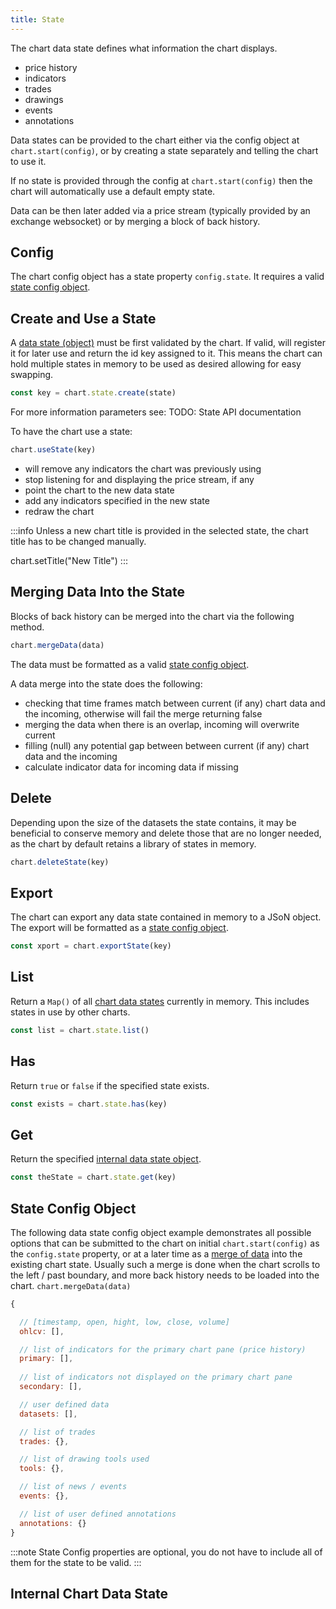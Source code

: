 ```yaml
---
title: State
---
```


The chart data state defines what information the chart displays. 

* price history
* indicators
* trades
* drawings
* events
* annotations

Data states can be provided to the chart either via the config object at ``chart.start(config)``, or by creating a state separately and telling the chart to use it.

If no state is provided through the config at ``chart.start(config)`` then the chart will automatically use a default empty state.

Data can be then later added via a price stream (typically provided by an exchange websocket) or by merging a block of back history.

## Config

The chart config object has a state property ``config.state``. It requires a valid [state config object](#state-config-object). 

## Create and Use a State

A [data state (object)](#state-config-object) must be first validated by the chart. If valid, will register it for later use and return the id key assigned to it. This means the chart can hold multiple states in memory to be used as desired allowing for easy swapping.

```javascript
const key = chart.state.create(state)
```
For more information parameters see: TODO: State API documentation

To have the chart use a state:

```javascript
chart.useState(key)
```
* will remove any indicators the chart was previously using
* stop listening for and displaying the price stream, if any
* point the chart to the new data state
* add any indicators specified in the new state
* redraw the chart

:::info
Unless a new chart title is provided in the selected state, the chart title has to be changed manually.

chart.setTitle("New Title")
:::

## Merging Data Into the State

Blocks of back history can be merged into the chart via the following method.

```javascript
chart.mergeData(data)
```
The data must be formatted as a valid [state config object](#state-config-object).

A data merge into the state does the following:

* checking that time frames match between current (if any) chart data and the incoming, otherwise will fail the merge returning false
* merging the data when there is an overlap, incoming will overwrite current
* filling (null) any potential gap between between current (if any) chart data and the incoming
* calculate indicator data for incoming data if missing

## Delete

Depending upon the size of the datasets the state contains, it may be beneficial to conserve memory and delete those that are no longer needed, as the chart by default retains a library of states in memory.

```javascript
chart.deleteState(key)
```

## Export

The chart can export any data state contained in memory to a JSoN object. The export will be formatted as a [state config object](#state-config-object).

```javascript
const xport = chart.exportState(key)
```

## List

Return a ``Map()`` of all [chart data states](#internal-chart-data-state) currently in memory. This includes states in use by other charts.

```javascript
const list = chart.state.list()
```

## Has

Return ``true`` or ``false`` if the specified state exists.

```javascript
const exists = chart.state.has(key)
```

## Get

Return the specified [internal data state object](#internal-chart-data-state).

```javascript
const theState = chart.state.get(key)
```

## State Config Object

The following data state config object example demonstrates all possible options that can be submitted to the chart on initial ``chart.start(config)`` as the ``config.state`` property, or at a later time as a [merge of data](#merging-data-into-the-state) into the existing chart state. Usually such a merge is done when the chart scrolls to the left / past boundary, and more back history needs to be loaded into the chart. ``chart.mergeData(data)``

```javascript
{

  // [timestamp, open, hight, low, close, volume]​​
  ohlcv: [],

  // list of indicators for the primary chart pane (price history)
  primary: [],
​​
  // list of indicators not displayed on the primary chart pane
  secondary: [],

  // user defined data
  datasets: [],

  // list of trades
  trades: {},

  // list of drawing tools used
  tools: {},

  // list of news / events
  events: {},

  // list of user defined annotations
  annotations: {}
}
```
:::note
State Config properties are optional, you do not have to include all of them for the state to be valid.
:::

## Internal Chart Data State

